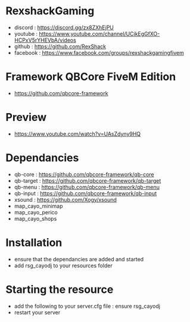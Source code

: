 # RexshackGaming
- discord : https://discord.gg/zx8ZXhEjPU
- youtube : https://www.youtube.com/channel/UCikEgGfXO-HCPxV5rYHEVbA/videos
- github : https://github.com/RexShack
- facebook : https://www.facebook.com/groups/rexshackgamingfivem

# Framework QBCore FiveM Edition
- https://github.com/qbcore-framework

# Preview
- https://www.youtube.com/watch?v=UAsZdyny9HQ

# Dependancies
- qb-core : https://github.com/qbcore-framework/qb-core
- qb-target : https://github.com/qbcore-framework/qb-target
- qb-menu : https://github.com/qbcore-framework/qb-menu
- qb-input : https://github.com/qbcore-framework/qb-input
- xsound : https://github.com/Xogy/xsound
- map_cayo_minimap
- map_cayo_perico
- map_cayo_shops

# Installation
- ensure that the dependancies are added and started
- add rsg_cayodj to your resources folder

# Starting the resource
- add the following to your server.cfg file : ensure rsg_cayodj
- restart your server